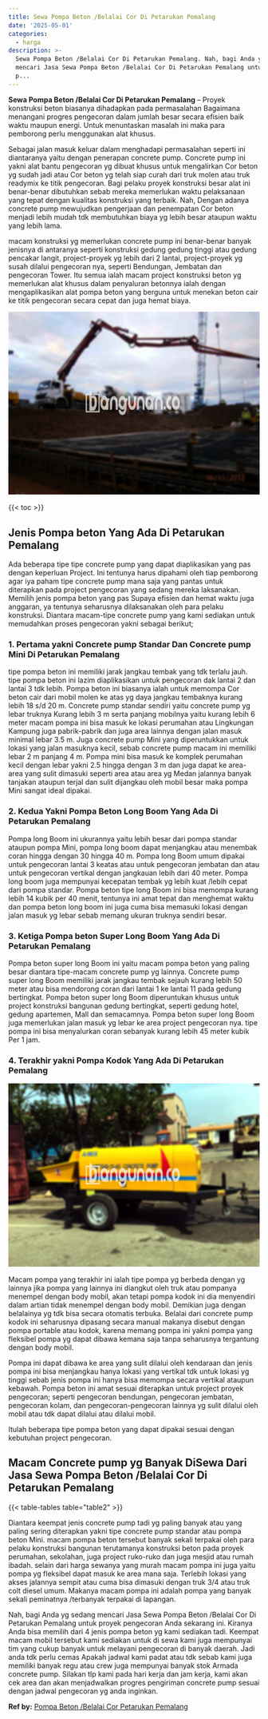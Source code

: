 ```yaml
---
title: Sewa Pompa Beton /Belalai Cor Di Petarukan Pemalang
date: '2025-05-01'
categories:
  - harga
description: >-
  Sewa Pompa Beton /Belalai Cor Di Petarukan Pemalang. Nah, bagi Anda yg sedang
  mencari Jasa Sewa Pompa Beton /Belalai Cor Di Petarukan Pemalang untuk proyek
  p...
---
```


**Sewa Pompa Beton /Belalai Cor Di Petarukan Pemalang** – Proyek konstruksi beton biasanya dihadapkan pada permasalahan Bagaimana menangani progres pengecoran dalam jumlah besar secara efisien baik waktu maupun energi. Untuk menuntaskan masalah ini maka para pemborong perlu menggunakan alat khusus.

Sebagai jalan masuk keluar dalam menghadapi permasalahan seperti ini diantaranya yaitu dengan penerapan concrete pump. Concrete pump ini yakni alat bantu pengecoran yg dibuat khusus untuk mengalirkan Cor beton yg sudah jadi atau Cor beton yg telah siap curah dari truk molen atau truk readymix ke titik pengecoran. Bagi pelaku proyek konstruksi besar alat ini benar-benar dibutuhkan sebab mereka memerlukan waktu pelaksanaan yang tepat dengan kualitas konstruksi yang terbaik. Nah, Dengan adanya concrete pump mewujudkan pengerjaan dan penempatan Cor beton menjadi lebih mudah tdk membutuhkan biaya yg lebih besar ataupun waktu yang lebih lama.

macam konstruksi yg memerlukan concrete pump ini benar-benar banyak jenisnya di antaranya seperti konstruksi gedung gedung tinggi atau gedung pencakar langit, project-proyek yg lebih dari 2 lantai, project-proyek yg susah dilalui pengecoran nya, seperti Bendungan, Jembatan dan pengecoran Tower. Itu semua ialah macam project konstruksi beton yg memerlukan alat khusus dalam penyaluran betonnya ialah dengan mengaplikasikan alat pompa beton yang berguna untuk menekan beton cair ke titik pengecoran secara cepat dan juga hemat biaya.

![Sewa Pompa Beton /Belalai Cor Di Petarukan Pemalang](/images/sewa-concrete-pump-28.png)

{{< toc >}}

## Jenis Pompa beton Yang Ada Di Petarukan Pemalang

Ada beberapa tipe tipe concrete pump yang dapat diaplikasikan yang pas dengan keperluan Project. Ini tentunya harus dipahami oleh tiap pemborong agar iya paham tipe concrete pump mana saja yang pantas untuk diterapkan pada project pengecoran yang sedang mereka laksanakan. Memilih jenis pompa beton yang pas Supaya efisien dan hemat waktu juga anggaran, ya tentunya seharusnya dilaksanakan oleh para pelaku konstruksi. Diantara macam-tipe concrete pump yang kami sediakan untuk memudahkan proses pengecoran yakni sebagai berikut;

### 1\. Pertama yakni Concrete pump Standar Dan Concrete pump Mini Di Petarukan Pemalang

tipe pompa beton ini memiliki jarak jangkau tembak yang tdk terlalu jauh. tipe pompa beton ini lazim diaplikasikan untuk pengecoran dak lantai 2 dan lantai 3 tdk lebih. Pompa beton ini biasanya ialah untuk memompa Cor beton cair dari mobil molen ke atas yg daya jangkau tembaknya kurang lebih 18 s/d 20 m. Concrete pump standar sendiri yaitu concrete pump yg lebar truknya Kurang lebih 3 m serta panjang mobilnya yaitu kurang lebih 6 meter macam pompa ini bisa masuk ke lokasi perumahan atau Lingkungan Kampung juga pabrik-pabrik dan juga area lainnya dengan jalan masuk minimal lebar 3.5 m. Juga concrete pump Mini yang diperuntukkan untuk lokasi yang jalan masuknya kecil, sebab concrete pump macam ini memiliki lebar 2 m panjang 4 m. Pompa mini bisa masuk ke komplek perumahan kecil dengan lebar yakni 2.5 hingga dengan 3 m dan juga dapat ke area-area yang sulit dimasuki seperti area atau area yg Medan jalannya banyak tanjakan ataupun terjal dan sulit dijangkau oleh mobil besar maka pompa Mini sangat ideal dipakai.

### 2\. Kedua Yakni Pompa Beton Long Boom Yang Ada Di Petarukan Pemalang

Pompa long Boom ini ukurannya yaitu lebih besar dari pompa standar ataupun pompa Mini, pompa long boom dapat menjangkau atau menembak coran hingga dengan 30 hingga 40 m. Pompa long Boom umum dipakai untuk pengecoran lantai 3 keatas atau untuk pengecoran jembatan dan atau untuk pengecoran vertikal dengan jangkauan lebih dari 40 meter. Pompa long boom juga mempunyai kecepatan tembak yg lebih kuat /lebih cepat dari pompa standar. Pompa beton tipe long Boom ini bisa memompa kurang lebih 14 kubik per 40 menit, tentunya ini amat tepat dan menghemat waktu dan pompa beton long boom ini juga cuma bisa memasuki lokasi dengan jalan masuk yg lebar sebab memang ukuran truknya sendiri besar.

### 3\. Ketiga Pompa beton Super Long Boom Yang Ada Di Petarukan Pemalang

Pompa beton super long Boom ini yaitu macam pompa beton yang paling besar diantara tipe-macam concrete pump yg lainnya. Concrete pump super long Boom memiliki jarak jangkau tembak sejauh kurang lebih 50 meter atau bisa mendorong coran dari lantai 1 ke lantai 11 pada gedung bertingkat. Pompa beton super long Boom diperuntukan khusus untuk project konstruksi bangunan gedung bertingkat, seperti gedung hotel, gedung apartemen, Mall dan semacamnya. Pompa beton super long Boom juga memerlukan jalan masuk yg lebar ke area project pengecoran nya. tipe pompa ini bisa menyalurkan coran sebanyak kurang lebih 45 meter kubik Per 1 jam.

### 4\. Terakhir yakni Pompa Kodok Yang Ada Di Petarukan Pemalang

![Sewa Pompa Beton /Belalai Cor Di Petarukan Pemalang](/images/sewa-concrete-pump-02.png)

Macam pompa yang terakhir ini ialah tipe pompa yg berbeda dengan yg lainnya jika pompa yang lainnya ini diangkut oleh truk atau pompanya menempel dengan body mobil, akan tetapi pompa kodok ini dia menyendiri dalam artian tidak menempel dengan body mobil. Demikian juga dengan belalainya yg tdk bisa secara otomatis terbuka. Belalai dari concrete pump kodok ini seharusnya dipasang secara manual makanya disebut dengan pompa portable atau kodok, karena memang pompa ini yakni pompa yang fleksibel pompa yg dapat dibawa kemana saja tanpa seharusnya tergantung dengan body mobil.

Pompa ini dapat dibawa ke area yang sulit dilalui oleh kendaraan dan jenis pompa ini bisa menjangkau hanya lokasi yang vertikal tdk untuk lokasi yg tinggi sebab jenis pompa ini hanya bisa memompa secara vertikal ataupun kebawah. Pompa beton ini amat sesuai diterapkan untuk project proyek pengecoran; seperti pengecoran bendungan, pengecoran jembatan, pengecoran kolam, dan pengecoran-pengecoran lainnya yg sulit dilalui oleh mobil atau tdk dapat dilalui atau dilalui mobil.

Itulah beberapa tipe pompa beton yang dapat dipakai sesuai dengan kebutuhan project pengecoran.

## Macam Concrete pump yg Banyak DiSewa Dari Jasa Sewa Pompa Beton /Belalai Cor Di Petarukan Pemalang

{{< table-tables table="table2" >}}

Diantara keempat jenis concrete pump tadi yg paling banyak atau yang paling sering diterapkan yakni tipe concrete pump standar atau pompa beton Mini. macam pompa beton tersebut banyak sekali terpakai oleh para pelaku konstruksi bangunan terutamanya konstruksi beton pada proyek perumahan, sekolahan, juga project ruko-ruko dan juga mesjid atau rumah ibadah. selain dari harga sewanya yang murah macam pompa ini juga yaitu pompa yg fleksibel dapat masuk ke area mana saja. Terlebih lokasi yang akses jalannya sempit atau cuma bisa dimasuki dengan truk 3/4 atau truk colt diesel umum. Makanya macam pompa ini adalah pompa yang banyak sekali peminatnya /terbanyak terpakai di lapangan.

Nah, bagi Anda yg sedang mencari Jasa Sewa Pompa Beton /Belalai Cor Di Petarukan Pemalang untuk proyek pengecoran Anda sekarang ini. Kiranya Anda bisa memilih dari 4 jenis pompa beton yg kami sediakan tadi. Keempat macam mobil tersebut kami sediakan untuk di sewa kami juga mempunyai tim yang cukup banyak untuk melayani pengecoran di banyak daerah. Jadi anda tdk perlu cemas Apakah jadwal kami padat atau tdk sebab kami juga memiliki banyak regu atau crew juga mempunyai banyak stok Armada concrete pump. Silakan tlp kami pada hari kerja dan jam kerja, kami akan cek area dan akan menjadwalkan progres pengiriman concrete pump sesuai dengan jadwal pengecoran yg anda inginkan.

**Ref by:** [Pompa Beton /Belalai Cor Petarukan Pemalang](https://id.wikipedia.org/wiki/Pompa)
